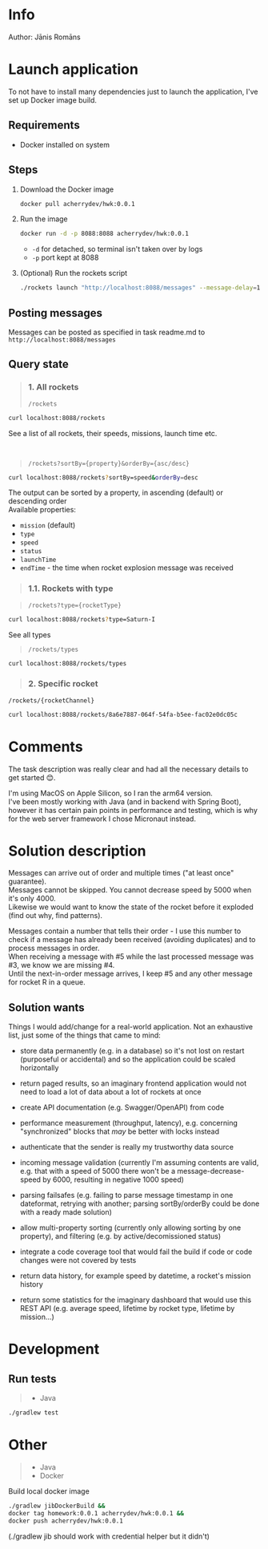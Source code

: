 # Info
Author: Jānis Romāns

# Launch application
To not have to install many dependencies just to launch the application, I've set up Docker image build.
## Requirements
- Docker installed on system

## Steps
1. Download the Docker image
   ```bash
   docker pull acherrydev/hwk:0.0.1
   ```

2. Run the image
    ```bash
    docker run -d -p 8088:8088 acherrydev/hwk:0.0.1
    ```
   - `-d` for detached, so terminal isn't taken over by logs
   - `-p` port kept at 8088


3. (Optional) Run the rockets script
   ```bash
   ./rockets launch "http://localhost:8088/messages" --message-delay=10ms --concurrency-level=10
   ```

## Posting messages
Messages can be posted as specified in task readme.md to `http://localhost:8088/messages`

## Query state
> ### 1. All rockets
> `/rockets`
```bash
curl localhost:8088/rockets
```
See a list of all rockets, their speeds, missions, launch time etc.

<br>

> `/rockets?sortBy={property}&orderBy={asc/desc}`
```bash
curl localhost:8088/rockets?sortBy=speed&orderBy=desc
```
The output can be sorted by a property, in ascending (default) or descending order  
Available properties:
- `mission` (default)
- `type`
- `speed`
- `status`
- `launchTime`
- `endTime` - the time when rocket explosion message was received


> ### 1.1. Rockets with type

> `/rockets?type={rocketType}`
```bash
curl localhost:8088/rockets?type=Saturn-I
```

See all types
> `/rockets/types`
```bash
curl localhost:8088/rockets/types
```


> ### 2. Specific rocket

`/rockets/{rocketChannel}`
```bash
curl localhost:8088/rockets/8a6e7887-064f-54fa-b5ee-fac02e0dc05c
```


# Comments
The task description was really clear and had all the necessary details to get started 😊.

I'm using MacOS on Apple Silicon, so I ran the arm64 version.  
I've been mostly working with Java (and in backend with Spring Boot), however it has certain pain points in performance and testing, which is why for the web server framework I chose Micronaut instead.


# Solution description
Messages can arrive out of order and multiple times ("at least once" guarantee).  
Messages cannot be skipped. You cannot decrease speed by 5000 when it's only 4000.  
Likewise we would want to know the state of the rocket before it exploded (find out why, find patterns).

Messages contain a number that tells their order - I use this number to check if a message has already been received (avoiding duplicates) and to process messages in order.  
When receiving a message with #5 while the last processed message was #3, we know we are missing #4.  
Until the next-in-order message arrives, I keep #5 and any other message for rocket R in a queue.

## Solution wants
Things I would add/change for a real-world application. Not an exhaustive list, just some of the things that came to mind:
- store data permanently (e.g. in a database) so it's not lost on restart (purposeful or accidental) and so the application could be scaled horizontally
- return paged results, so an imaginary frontend application would not need to load a lot of data about a lot of rockets at once
- create API documentation (e.g. Swagger/OpenAPI) from code
- performance measurement (throughput, latency), e.g. concerning "synchronized" blocks that _may_ be better with locks instead
- authenticate that the sender is really my trustworthy data source
- incoming message validation (currently I'm assuming contents are valid, e.g. that with a speed of 5000 there won't be a message-decrease-speed by 6000, resulting in negative 1000 speed)
- parsing failsafes (e.g. failing to parse message timestamp in one dateformat, retrying with another; parsing sortBy/orderBy could be done with a ready made solution)
- allow multi-property sorting (currently only allowing sorting by one property), and filtering (e.g. by active/decomissioned status)
- integrate a code coverage tool that would fail the build if code or code changes were not covered by tests


- return data history, for example speed by datetime, a rocket's mission history
- return some statistics for the imaginary dashboard that would use this REST API (e.g. average speed, lifetime by rocket type, lifetime by mission...)


# Development
## Run tests
> - Java

```bash
./gradlew test
```

# Other
> - Java
> - Docker

Build local docker image
```bash
./gradlew jibDockerBuild &&
docker tag homework:0.0.1 acherrydev/hwk:0.0.1 &&
docker push acherrydev/hwk:0.0.1
```
(./gradlew jib should work with credential helper but it didn't)